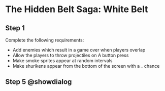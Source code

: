 # The Hidden Belt Saga: White Belt

## Step 1
Complete the following requirements:
- Add enemies which result in a game over when players overlap
- Allow the players to throw projectiles on A button press
- Make smoke sprites appear at random intervals
- Make shurikens appear from the bottom of the screen with a _ chance

## Step 5 @showdialog


